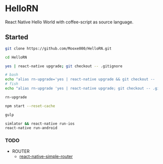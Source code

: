 # HelloRN

React Native Hello World with coffee-script as source language.

## Started

```bash
git clone https://github.com/Mooxe000/HelloRN.git

cd HelloRN

yes | react-native upgrade; git checkout -- .gitignore

# bash
echo "alias rn-upgrade='yes | react-native upgrade && git checkout -- .gitignore'" >> ~/.bashrc
# fish
echo "alias rn-upgrade 'yes | react-native upgrade; git checkout -- .gitignore'" >> ~/.config/fish/config.fish

rn-upgrade

npm start --reset-cache

gulp

simlator && react-native run-ios
react-native run-android
```

### TODO

* ROUTER
  * [react-native-simple-router](https://github.com/react-native-simple-router-community/react-native-simple-router)

